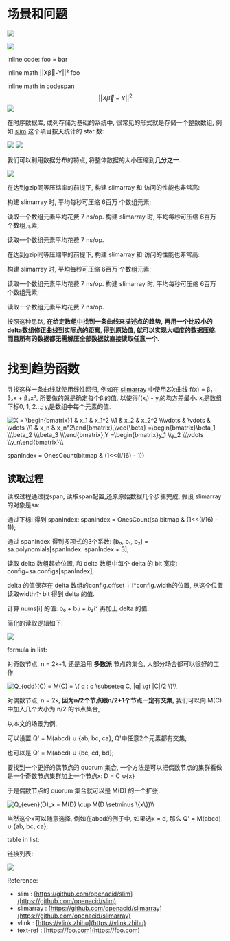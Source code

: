 
# 场景和问题

![](https://gitee.com/drdrxp/bed/raw/_md2zhihu/weibo/simple/md----acbd-d573c99c6cf5bbd0.jpg)

![](https://gitee.com/drdrxp/bed/raw/_md2zhihu/weibo/simple/graphLRAHardedge--LinktextBRound-38e149134ebbdae5.jpg)

inline code: foo = bar

inline math  ||Xβ⃗-Y||²  foo

inline math in codespan $$ ||X{\vec {\beta }}-Y||^{2} $$
![](https://gitee.com/drdrxp/bed/raw/_md2zhihu/weibo/simple/slim.jpg)

在时序数据库, 或列存储为基础的系统中, 很常见的形式就是存储一个整数数组,
例如 [slim](https://github.com/openacid/slim) 这个项目按天统计的 star 数:

![](https://gitee.com/drdrxp/bed/raw/_md2zhihu/weibo/simple/slim.jpg)
![](https://gitee.com/drdrxp/bed/raw/_md2zhihu/weibo/simple/slim.jpg)

我们可以利用数据分布的特点, 将整体数据的大小压缩到**几分之一**.

![](https://gitee.com/drdrxp/bed/raw/_md2zhihu/weibo/simple/DatasizeDataSetgzipsizeslimarrys-511b012906c547ff.jpg)

在达到gzip同等压缩率的前提下, 构建 slimarray 和 访问的性能也非常高:

构建 slimarray 时, 平均每秒可压缩 6百万 个数组元素;

读取一个数组元素平均花费 7 ns/op.
构建 slimarray 时, 平均每秒可压缩 6百万 个数组元素;

读取一个数组元素平均花费 7 ns/op.




在达到gzip同等压缩率的前提下, 构建 slimarray 和 访问的性能也非常高:

构建 slimarray 时, 平均每秒可压缩 6百万 个数组元素;

读取一个数组元素平均花费 7 ns/op.
构建 slimarray 时, 平均每秒可压缩 6百万 个数组元素;

读取一个数组元素平均花费 7 ns/op.

按照这种思路, **在给定数组中找到一条曲线来描述点的趋势,**
**再用一个比较小的delta数组修正曲线到实际点的距离, 得到原始值, 就可以实现大幅度的数据压缩. 而且所有的数据都无需解压全部数据就直接读取任意一个.**

# 找到趋势函数

寻找这样一条曲线就使用线性回归,
例如在 [slimarray](https://github.com/openacid/slimarray) 中使用2次曲线 f(x) = β₁ + β₂x + β₃x², 所要做的就是确定每个βᵢ的值,
以使得f(xⱼ) - yⱼ的均方差最小. xⱼ是数组下标0, 1, 2...; yⱼ是数组中每个元素的值.

<img src="https://www.zhihu.com/equation?tex=X%20%3D%20%5Cbegin%7Bbmatrix%7D1%20%20%20%20%20%20%26%20x_1%20%20%20%20%26%20x_1%5E2%20%5C%5C1%20%20%20%20%20%20%26%20x_2%20%20%20%20%26%20x_2%5E2%20%5C%5C%5Cvdots%20%26%20%5Cvdots%20%26%20%5Cvdots%20%20%20%20%5C%5C1%20%20%20%20%20%20%26%20x_n%20%20%20%20%26%20x_n%5E2%5Cend%7Bbmatrix%7D%2C%5Cvec%7B%5Cbeta%7D%20%3D%5Cbegin%7Bbmatrix%7D%5Cbeta_1%20%5C%5C%5Cbeta_2%20%5C%5C%5Cbeta_3%20%5C%5C%5Cend%7Bbmatrix%7D%2CY%20%3D%5Cbegin%7Bbmatrix%7Dy_1%20%5C%5Cy_2%20%5C%5C%5Cvdots%20%5C%5Cy_n%5Cend%7Bbmatrix%7D%5C%5C" alt="X = \begin{bmatrix}1      & x_1    & x_1^2 \\1      & x_2    & x_2^2 \\\vdots & \vdots & \vdots    \\1      & x_n    & x_n^2\end{bmatrix},\vec{\beta} =\begin{bmatrix}\beta_1 \\\beta_2 \\\beta_3 \\\end{bmatrix},Y =\begin{bmatrix}y_1 \\y_2 \\\vdots \\y_n\end{bmatrix}\\" class="ee_img tr_noresize" eeimg="1">

spanIndex = OnesCount(bitmap &amp; (1&lt;&lt;(i/16) - 1))

## 读取过程

读取过程通过找span, 读取span配置,还原原始数据几个步骤完成, 假设 slimarray 的对象是sa:

通过下标i 得到 spanIndex: spanIndex = OnesCount(sa.bitmap &amp; (1&lt;&lt;(i/16) - 1));

通过 spanIndex 得到多项式的3个系数: [b₀, b₁, b₂] = sa.polynomials[spanIndex: spanIndex + 3];

读取 delta 数组起始位置, 和 delta 数组中每个 delta 的 bit 宽度: config=sa.configs[spanIndex];

delta 的值保存在 delta 数组的config.offset + i*config.width的位置, 从这个位置读取width个 bit 得到 delta 的值.

计算 nums[i] 的值: b₀ + b₁*i + b₂*i² 再加上 delta 的值.


简化的读取逻辑如下:

<img src="https://gitee.com/drdrxp/bed/raw/_md2zhihu/weibo/simple/funcsmSlimArrayGetiint32uint32x=-8e29c97c1ebbd46d.jpg" />

formula in list:

对奇数节点, n = 2k+1, 还是沿用 **多数派** 节点的集合, 大部分场合都可以很好的工作:

<img src="https://www.zhihu.com/equation?tex=Q_%7Bodd%7D%28C%29%20%3D%20M%28C%29%20%3D%20%5C%7B%20q%20%3A%20q%20%5Csubseteq%20C%2C%20%20%7Cq%7C%20%5Cgt%20%7CC%7C/2%20%5C%7D%5C%5C" alt="Q_{odd}(C) = M(C) = \{ q : q \subseteq C,  |q| \gt |C|/2 \}\\" class="ee_img tr_noresize" eeimg="1">


对偶数节点, n = 2k, **因为n/2个节点跟n/2+1个节点一定有交集**,
我们可以向 M(C) 中加入几个大小为 n/2 的节点集合,

以本文的场景为例,

可以设置 Q' = M(abcd) ∪ {ab, bc, ca}, Q'中任意2个元素都有交集;

也可以是 Q' = M(abcd) ∪ {bc, cd, bd};


要找到一个更好的偶节点的 quorum 集合, 一个方法是可以把偶数节点的集群看做是一个奇数节点集群加上一个节点x:
 D = C ∪{x} 

于是偶数节点的 quorum 集合就可以是 M(D) 的一个扩张:

<img src="https://www.zhihu.com/equation?tex=Q_%7Beven%7D%28D%29_x%20%3D%20M%28D%29%20%5Ccup%20M%28D%20%5Csetminus%20%5C%7Bx%5C%7D%29%5C%5C" alt="Q_{even}(D)_x = M(D) \cup M(D \setminus \{x\})\\" class="ee_img tr_noresize" eeimg="1">

当然这个x可以随意选择, 例如在abcd的例子中, 如果选x = d, 那么
Q' = M(abcd) ∪ {ab, bc, ca};



table in list:

链接列表:

![](https://gitee.com/drdrxp/bed/raw/_md2zhihu/weibo/simple/---httpsgiteecomdrdrxpbedraw_md2-a2dfa7ffe9c4ca1e.jpg)





Reference:

- slim : [https://github.com/openacid/slim](https://github.com/openacid/slim)
- slimarray : [https://github.com/openacid/slimarray](https://github.com/openacid/slimarray)
- vlink : [https://vlink.zhihu](https://vlink.zhihu)
- text-ref : [https://foo.com](https://foo.com)

[slim]: https://github.com/openacid/slim "slim"
[slimarray]: https://github.com/openacid/slimarray "slimarray"
[vlink]: https://vlink.zhihu "vlink"
[text-ref]:  https://foo.com
